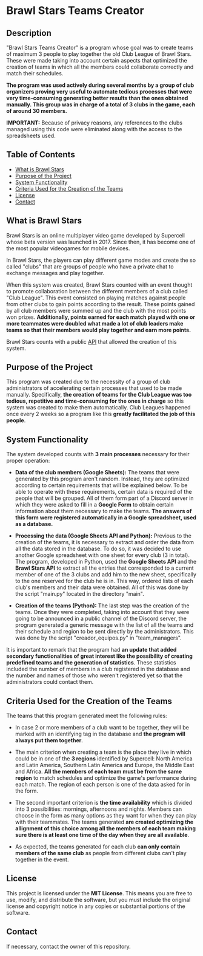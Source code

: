 # Brawl Stars Teams Creator

## Description
"Brawl Stars Teams Creator" is a program whose goal was to create teams of maximum 3 people to play together the old Club League of Brawl Stars. These were made taking into account certain aspects that optimized the creation of teams in which all the members could collaborate correctly and match their schedules.

**The program was used actively during several months by a group of club organizers proving very useful to automate tedious processes that were very time-consuming generating better results than the ones obtained manually. This group was in charge of a total of 3 clubs in the game, each of around 30 members.**

**IMPORTANT:** Because of privacy reasons, any references to the clubs managed using this code were eliminated along with the access to the spreadsheets used.

## Table of Contents
- [What is Brawl Stars](#what-is-brawl-stars)
- [Purpose of the Project](#purpose-of-the-project)
- [System Functionality](#system-functionality)
- [Criteria Used for the Creation of the Teams](#criteria-used-for-the-creation-of-the-teams)
- [License](#license)
- [Contact](#contact)

## What is Brawl Stars
Brawl Stars is an online multiplayer video game developed by Supercell whose beta version was launched in 2017. Since then, it has become one of the most popular videogames for mobile devices.

In Brawl Stars, the players can play different game modes and create the so called "clubs" that are groups of people who have a private chat to exchange messages and play together.

When this system was created, Brawl Stars counted with an event thought to promote collaboration between the different members of a club called "Club League". This event consisted on playing matches against people from other clubs to gain points according to the result. These points gained by all club members were summed up and the club with the most points won prizes. **Additionally, points earned for each match played with one or more teammates were doubled what made a lot of club leaders make teams so that their members would play together and earn more points.**

Brawl Stars counts with a public [API](https://developer.brawlstars.com/#/) that allowed the creation of this system.

## Purpose of the Project
This program was created due to the necessity of a group of club administrators of accelerating certain processes that used to be made manually. Specifically, **the creation of teams for the Club League was too tedious, repetitive and time-consuming for the ones in charge** so this system was created to make them automatically. Club Leagues happened once every 2 weeks so a program like this **greatly facilitated the job of this people**.

## System Functionality
The system developed counts with **3 main processes** necessary for their proper operation:

- **Data of the club members (Google Sheets):** The teams that were generated by this program aren't random. Instead, they are optimized according to certain requirements that will be explained below. To be able to operate with these requirements, certain data is required of the people that will be grouped. All of them form part of a Discord server in which they were asked to fill in a **Google Form** to obtain certain information about them necessary to make the teams. **The answers of this form were registered automatically in a Google spreadsheet, used as a database.**

- **Processing the data (Google Sheets API and Python):** Previous to the creation of the teams, it is necessary to extract and order the data from all the data stored in the database. To do so, it was decided to use another Google spreadsheet with one sheet for every club (3 in total). The program, developed in Python, used the **Google Sheets API** and the **Brawl Stars API** to extract all the entries that corresponded to a current member of one of the 3 clubs and add him to the new sheet, specifically to the one reserved for the club he is in. This way, ordered lists of each club's members and their data were obtained. All of this was done by the script "main.py" located in the directory "main".

- **Creation of the teams (Python):** The last step was the creation of the teams. Once they were completed, taking into account that they were going to be announced in a public channel of the Discord server, the program generated a generic message with the list of all the teams and their schedule and region to be sent directly by the administrators. This was done by the script "creador_equipos.py" in "team_managers".

It is important to remark that the program had **an update that added secondary functionalities of great interest like the possibility of creating predefined teams and the generation of statistics**. These statistics included the number of members in a club registered in the database and the number and names of those who weren't registered yet so that the administrators could contact them.

## Criteria Used for the Creation of the Teams
The teams that this program generated meet the following rules:

- In case 2 or more members of a club want to be together, they will be marked with an identifying tag in the database and **the program will always put them together**.

- The main criterion when creating a team is the place they live in which could be in one of the **3 regions** identified by Supercell: North America and Latin America, Southern Latin America and Europe, the Middle East and Africa. **All the members of each team must be from the same region** to match schedules and optimize the game's performance during each match. The region of each person is one of the data asked for in the form.

- The second important criterion is **the time availability** which is divided into 3 possibilities: mornings, afternoons and nights. Members can choose in the form as many options as they want for when they can play with their teammates. The teams generated **are created optimizing the allignment of this choice among all the members of each team making sure there is at least one time of the day when they are all available**.

- As expected, the teams generated for each club **can only contain members of the same club** as people from different clubs can't play together in the event.

## License
This project is licensed under the **MIT License**. This means you are free to use, modify, and distribute the software, but you must include the original license and copyright notice in any copies or substantial portions of the software.

## Contact
If necessary, contact the owner of this repository.